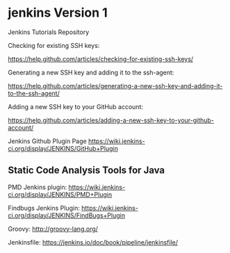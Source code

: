 # jenkins Version 1
Jenkins Tutorials Repository

Checking for existing SSH keys:

https://help.github.com/articles/checking-for-existing-ssh-keys/

Generating a new SSH key and adding it to the ssh-agent:

https://help.github.com/articles/generating-a-new-ssh-key-and-adding-it-to-the-ssh-agent/

Adding a new SSH key to your GitHub account:

https://help.github.com/articles/adding-a-new-ssh-key-to-your-github-account/

Jenkins Github Plugin Page
https://wiki.jenkins-ci.org/display/JENKINS/GitHub+Plugin

Static Code Analysis Tools for Java
----------------------------------------
PMD Jenkins plugin:
https://wiki.jenkins-ci.org/display/JENKINS/PMD+Plugin

Findbugs Jenkins Plugin:
https://wiki.jenkins-ci.org/display/JENKINS/FindBugs+Plugin

Groovy:
http://groovy-lang.org/

Jenkinsfile:
https://jenkins.io/doc/book/pipeline/jenkinsfile/
